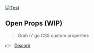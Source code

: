 [![Test](https://github.com/argyleink/open-props/actions/workflows/tests.yml/badge.svg?branch=main)](https://github.com/argyleink/open-props/actions/workflows/tests.yml)

## Open Props (WIP)
> Grab n' go CSS custom properties

👉 &nbsp; [Discord](https://discord.gg/AqA4fU886r) 
